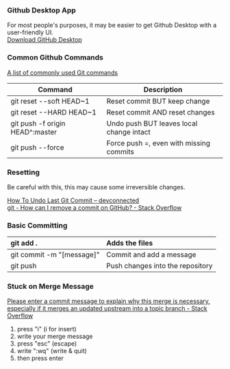### Github Desktop App

For most people's purposes, it may be easier to get Github Desktop with a user-friendly UI.  
[Download GitHub Desktop](https://desktop.github.com/download/) 

### Common Github Commands

[A list of commonly used Git commands](https://github.com/joshnh/Git-Commands) 

| Command | Description |
| ----- | ----- |
| git reset \--soft HEAD\~1 | Reset commit BUT keep change |
| git reset \--HARD HEAD\~1 | Reset commit AND reset changes |
| git push \-f origin HEAD^:master | Undo push BUT leaves local change intact  |
| git push \--force | Force push \=, even with missing commits |

### Resetting

Be careful with this, this may cause some irreversible changes.

[How To Undo Last Git Commit – devconnected](https://devconnected.com/how-to-undo-last-git-commit/#Mixed_reset_Git_commit)   
[git \- How can I remove a commit on GitHub? \- Stack Overflow](https://stackoverflow.com/questions/448919/how-can-i-remove-a-commit-on-github) 

### Basic Committing

| git add . | Adds the files |
| :---- | :---- |
| git commit \-m "\[message\]" | Commit and add a message |
| git push | Push changes into the repository |

### Stuck on Merge Message

[Please enter a commit message to explain why this merge is necessary, especially if it merges an updated upstream into a topic branch - Stack Overflow](https://stackoverflow.com/questions/19085807/please-enter-a-commit-message-to-explain-why-this-merge-is-necessary-especially) 

1. press "i" (i for insert)  
2. write your merge message  
3. press "esc" (escape)  
4. write ":wq" (write & quit)  
5. then press enter

